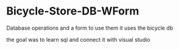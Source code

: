 # Bicycle-Store-DB-WForm
Database operations and a form to use them
it uses the bicycle db

the goal was to learn sql and connect it with visual studio

